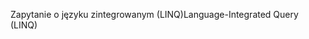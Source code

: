 <span data-ttu-id="3a9b3-101">Zapytanie o języku zintegrowanym (LINQ)</span><span class="sxs-lookup"><span data-stu-id="3a9b3-101">Language-Integrated Query (LINQ)</span></span>